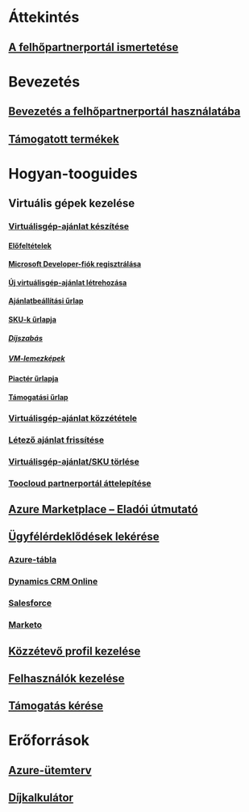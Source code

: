 # Áttekintés
## [A felhőpartnerportál ismertetése](./cloud-partner-portal-what-is-the-cloud-partner-portal.md)

# Bevezetés
## [Bevezetés a felhőpartnerportál használatába](./cloud-partner-portal-getting-started-with-the-cloud-partner-portal.md)
## [Támogatott termékek](./Cloud-partner-portal-products-that-can-get-published-via-portal.md)

# Hogyan-tooguides
## Virtuális gépek kezelése
### [Virtuálisgép-ajánlat készítése](./cloud-partner-portal-publish-virtual-machine.md)
#### [Előfeltételek](./cloud-partner-portal-publish-virtual-machine.md#what-are-pre-requisites-for-publishing-a-vm)
#### [Microsoft Developer-fiók regisztrálása](./cloud-partner-portal-dev-center-accounts-registration.md)
#### [Új virtuálisgép-ajánlat létrehozása](./cloud-partner-portal-publish-virtual-machine.md#how-to-create-a-new-vm-offer)
#### [Ajánlatbeállítási űrlap](./cloud-partner-portal-publish-virtual-machine.md#how-to-fill-out-the-offer-settings-form)
#### [SKU-k űrlapja](./cloud-partner-portal-publish-virtual-machine.md#how-to-create-skus)
##### [Díjszabás](./cloud-partner-portal-publish-virtual-machine.md#pricing)
##### [VM-lemezképek](cloud-partner-portal-publish-virtual-machine.md#vm-images)
#### [Piactér űrlapja](./cloud-partner-portal-publish-virtual-machine.md#marketplace-form)
#### [Támogatási űrlap](cloud-partner-portal-publish-virtual-machine.md#support-form)
### [Virtuálisgép-ajánlat közzététele](./Cloud-partner-portal-make-offer-live-on-Azure-Marketplace.md)

### [Létező ajánlat frissítése](./cloud-partner-portal-update-existing-offer.md)
### [Virtuálisgép-ajánlat/SKU törlése](./cloud-partner-portal-delete-an-offer.md)
### [Toocloud partnerportál áttelepítése](./cloud-partner-portal-how-to-migrate-to-the-new-cloud-partner-portal.md)
## [Azure Marketplace – Eladói útmutató](./cloud-partner-portal-seller-guide.md)

## [Ügyfélérdeklődések lekérése](./cloud-partner-portal-get-customer-leads.md)
### [Azure-tábla](./cloud-partner-portal-lead-management-instructions-azure-table.md)
### [Dynamics CRM Online](./cloud-partner-portal-lead-management-instructions-dynamics.md)
### [Salesforce](./cloud-partner-portal-lead-management-instructions-salesforce.md)
### [Marketo](./cloud-partner-portal-lead-management-instructions-marketo.md)

## [Közzétevő profil kezelése](./cloud-partner-portal-manage-publisher-profile.md)
## [Felhasználók kezelése](./cloud-partner-portal-manage-users.md)
## [Támogatás kérése](./cloud-partner-portal-support-for-cloud-partner-portal.md)
# Erőforrások
## [Azure-ütemterv](https://azure.microsoft.com/roadmap/)
## [Díjkalkulátor](https://azure.microsoft.com/pricing/calculator/)
